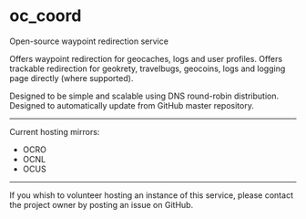 # oc_coord
Open-source waypoint redirection service

Offers waypoint redirection for geocaches, logs and user profiles.
Offers trackable redirection for geokrety, travelbugs, geocoins, logs and logging page directly (where supported).

Designed to be simple and scalable using DNS round-robin distribution.
Designed to automatically update from GitHub master repository.

-----
Current hosting mirrors:
* OCRO
* OCNL
* OCUS

-----
If you whish to volunteer hosting an instance of this service, please contact the project owner by posting an issue on GitHub.
